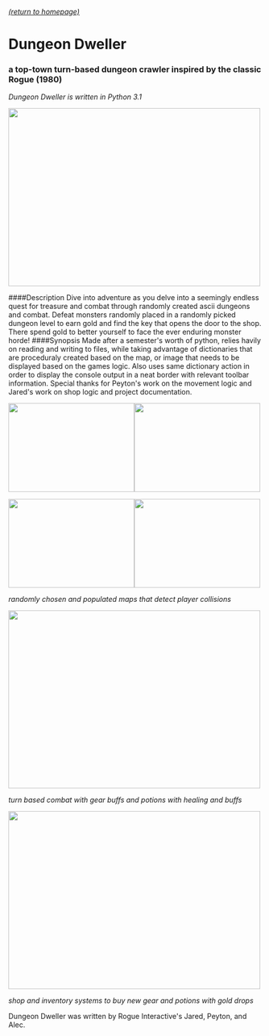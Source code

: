 [*(return to homepage)*](https://arperry99.github.io/)
# Dungeon Dweller
### a top-town turn-based dungeon crawler inspired by the classic Rogue (1980)
*Dungeon Dweller is written in Python 3.1*

<a href="https://arperry99.github.io/dungeon_dweller/images/title.PNG"><img src="https://arperry99.github.io/dungeon_dweller/images/title.PNG" width="500" height="353" /></a>

####Description
Dive into adventure as you delve into a seemingly endless quest for treasure and 
combat through randomly created ascii dungeons and combat. Defeat monsters randomly 
placed in a randomly picked dungeon level to earn gold and find the key that opens
the door to the shop. There spend gold to better yourself to face the ever enduring
monster horde!
####Synopsis
Made after a semester's worth of python, relies havily on reading and writing to files, 
while taking advantage of dictionaries that are proceduraly created based on the map, 
or image that needs to be displayed based on the games logic. Also uses same dictionary 
action in order to display the console output in a neat border with relevant toolbar 
information. Special thanks for Peyton's work on the movement logic and Jared's work on 
shop logic and project documentation.

<a href="https://arperry99.github.io/dungeon_dweller/images/map-closed.PNG"><img src="https://arperry99.github.io/dungeon_dweller/images/map-closed.PNG" width="250" height="176" /></a><a href="https://arperry99.github.io/dungeon_dweller/images/key.PNG" ><img src="https://arperry99.github.io/dungeon_dweller/images/key.PNG" width="250" height="176" /></a>  

<a href="https://arperry99.github.io/dungeon_dweller/images/instructions.PNG"><img src="https://arperry99.github.io/dungeon_dweller/images/instructions.PNG" width="250" height="176" /></a><a href="https://arperry99.github.io/dungeon_dweller/images/map-open.PNG" ><img src="https://arperry99.github.io/dungeon_dweller/images/map-open.PNG" width="250" height="176" /></a>

*randomly chosen and populated maps that detect player collisions*

<a href="https://arperry99.github.io/dungeon_dweller/images/combat.PNG"><img src="https://arperry99.github.io/dungeon_dweller/images/combat.PNG" width="500" height="353" /></a>

*turn based combat with gear buffs and potions with healing and buffs*

<a href="https://arperry99.github.io/dungeon_dweller/images/shop.PNG"><img src="https://arperry99.github.io/dungeon_dweller/images/shop.PNG" width="500" height="353" /></a>

*shop and inventory systems to buy new gear and potions with gold drops*
 
Dungeon Dweller was written by Rogue Interactive's Jared, Peyton, and Alec. 
